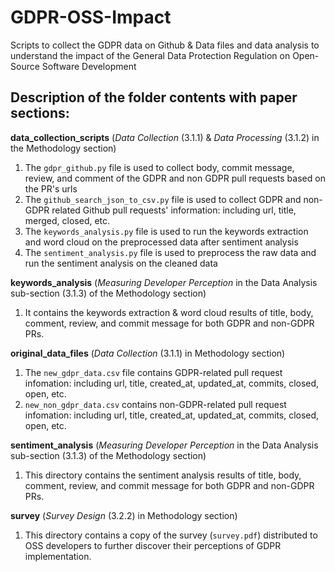 # GDPR-OSS-Impact
Scripts to collect the GDPR data on Github &amp; Data files and data analysis to understand the impact of the General Data Protection Regulation on Open-Source Software Development

## Description of the folder contents with paper sections:

**data_collection_scripts** (*Data Collection* (3.1.1) &amp; *Data Processing* (3.1.2) in the Methodology section)
1. The ``gdpr_github.py`` file is used to collect  body, commit message, review, and comment of the GDPR and non GDPR pull requests based on the PR's urls
2. The ``github_search_json_to_csv.py`` file is used to collect GDPR and non-GDPR related Github pull requests' information: including url, title, merged, closed, etc.
3. The ``keywords_analysis.py`` file is used to run the keywords extraction and word cloud on the preprocessed data after sentiment analysis
4. The ``sentiment_analysis.py`` file is used to preprocess the raw data and run the sentiment analysis on the cleaned data

**keywords_analysis** (*Measuring Developer Perception* in the Data Analysis sub-section (3.1.3) of the Methodology section)
1. It contains the keywords extraction &amp; word cloud results of title, body, comment, review, and commit message for both GDPR and non-GDPR PRs.  

**original_data_files** (*Data Collection* (3.1.1) in Methodology section)
1. The ``new_gdpr_data.csv`` file contains GDPR-related pull request infomation: including url, title, created_at, updated_at, commits, closed, open, etc.
2. ``new_non_gdpr_data.csv`` contains non-GDPR-related pull request infomation: including url, title, created_at, updated_at, commits, closed, open, etc.

**sentiment_analysis** (*Measuring Developer Perception* in the Data Analysis sub-section (3.1.3) of the Methodology section)
1. This directory contains the sentiment analysis results of title, body, comment, review, and commit message for both GDPR and non-GDPR PRs. 

**survey** (*Survey Design* (3.2.2) in Methodology section)
1. This directory contains a copy of the survey (`survey.pdf`) distributed to OSS developers to further discover their perceptions of GDPR implementation.

